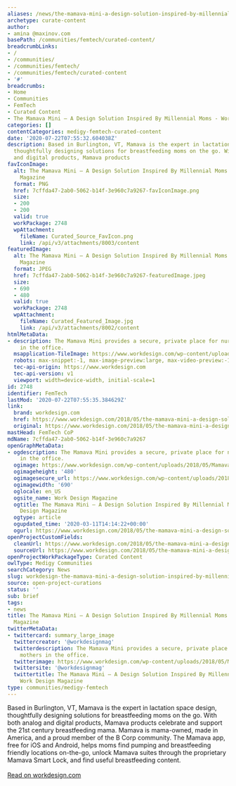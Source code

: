 ```yaml
---
aliases: /news/the-mamava-mini-a-design-solution-inspired-by-millennial-moms-work-design-magazine
archetype: curate-content
author:
- amina @maxinov.com
basePath: /communities/femtech/curated-content/
breadcrumbLinks:
- /
- /communities/
- /communities/femtech/
- /communities/femtech/curated-content
- '#'
breadcrumbs:
- Home
- Communities
- FemTech
- Curated Content
- The Mamava Mini – A Design Solution Inspired By Millennial Moms - Work Design Magazine
categories: []
contentCategories: medigy-femtech-curated-content
date: '2020-07-22T07:55:32.604038Z'
description: Based in Burlington, VT, Mamava is the expert in lactation space design,
  thoughtfully designing solutions for breastfeeding moms on the go. With both analog
  and digital products, Mamava products
favIconImage:
  alt: The Mamava Mini – A Design Solution Inspired By Millennial Moms - Work Design
    Magazine
  format: PNG
  href: 7cffda47-2ab0-5062-b14f-3e960c7a9267-favIconImage.png
  size:
  - 200
  - 200
  valid: true
  workPackage: 2748
  wpAttachment:
    fileName: Curated_Source_FavIcon.png
    link: /api/v3/attachments/8003/content
featuredImage:
  alt: The Mamava Mini – A Design Solution Inspired By Millennial Moms - Work Design
    Magazine
  format: JPEG
  href: 7cffda47-2ab0-5062-b14f-3e960c7a9267-featuredImage.jpeg
  size:
  - 690
  - 480
  valid: true
  workPackage: 2748
  wpAttachment:
    fileName: Curated_Featured_Image.jpg
    link: /api/v3/attachments/8002/content
htmlMetaData:
- description: The Mamava Mini provides a secure, private place for nursing mothers
    in the office. 
  msapplication-TileImage: https://www.workdesign.com/wp-content/uploads/2019/08/wdm_avatar.png
  robots: max-snippet:-1, max-image-preview:large, max-video-preview:-1
  tec-api-origin: https://www.workdesign.com
  tec-api-version: v1
  viewport: width=device-width, initial-scale=1
id: 2748
identifier: FemTech
lastMod: '2020-07-22T07:55:35.384629Z'
link:
  brand: workdesign.com
  href: https://www.workdesign.com/2018/05/the-mamava-mini-a-design-solution-inspired-by-millennial-moms/
  original: https://www.workdesign.com/2018/05/the-mamava-mini-a-design-solution-inspired-by-millennial-moms/
mastHead: FemTech CoP
mdName: 7cffda47-2ab0-5062-b14f-3e960c7a9267
openGraphMetaData:
- ogdescription: The Mamava Mini provides a secure, private place for nursing mothers
    in the office. 
  ogimage: https://www.workdesign.com/wp-content/uploads/2018/05/MamavaminiOpen.jpg-2-e1527713944991.jpg
  ogimageheight: '480'
  ogimagesecure_url: https://www.workdesign.com/wp-content/uploads/2018/05/MamavaminiOpen.jpg-2-e1527713944991.jpg
  ogimagewidth: '690'
  oglocale: en_US
  ogsite_name: Work Design Magazine
  ogtitle: The Mamava Mini – A Design Solution Inspired By Millennial Moms - Work
    Design Magazine
  ogtype: article
  ogupdated_time: '2020-03-11T14:14:22+00:00'
  ogurl: https://www.workdesign.com/2018/05/the-mamava-mini-a-design-solution-inspired-by-millennial-moms/
openProjectCustomFields:
  cleanUrl: https://www.workdesign.com/2018/05/the-mamava-mini-a-design-solution-inspired-by-millennial-moms/
  sourceUrl: https://www.workdesign.com/2018/05/the-mamava-mini-a-design-solution-inspired-by-millennial-moms/
openProjectWorkPackageType: Curated Content
owlType: Medigy Communities
searchCategory: News
slug: workdesign-the-mamava-mini-a-design-solution-inspired-by-millennial-moms-work-design-magazine
source: open-project-curations
status: ''
sub: brief
tags:
- news
title: The Mamava Mini – A Design Solution Inspired By Millennial Moms - Work Design
  Magazine
twitterMetaData:
- twittercard: summary_large_image
  twittercreator: '@workdesignmag'
  twitterdescription: The Mamava Mini provides a secure, private place for nursing
    mothers in the office. 
  twitterimage: https://www.workdesign.com/wp-content/uploads/2018/05/MamavaminiOpen.jpg-2-e1527713944991.jpg
  twittersite: '@workdesignmag'
  twittertitle: The Mamava Mini – A Design Solution Inspired By Millennial Moms -
    Work Design Magazine
type: communities/medigy-femtech
---
```


<p>Based in Burlington, VT, Mamava is the expert in lactation space design, thoughtfully designing solutions for breastfeeding moms on the go. With both analog and digital products, Mamava products celebrate and support the 21st&nbsp;century breastfeeding mama. Mamava is mama-owned, made in America, and a proud member of the B Corp community. The Mamava app, free for iOS and Android, helps moms find pumping and breastfeeding friendly locations on-the-go, unlock Mamava suites through the proprietary Mamava Smart Lock, and find useful breastfeeding content.<br><br><a href="https://www.workdesign.com/2018/05/the-mamava-mini-a-design-solution-inspired-by-millennial-moms/">Read on workdesign.com</a></p>